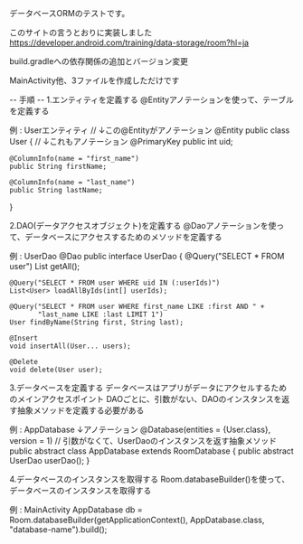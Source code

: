 データベースORMのテストです。

このサイトの言うとおりに実装しました
https://developer.android.com/training/data-storage/room?hl=ja

build.gradleへの依存関係の追加とバージョン変更

MainActivity他、3ファイルを作成しただけです

-- 手順 --
1.エンティティを定義する
@Entityアノテーションを使って、テーブルを定義する

例 : Userエンティティ
// ↓この@Entityがアノテーション
@Entity
public class User {
    // ↓これもアノテーション
    @PrimaryKey
    public int uid;

    @ColumnInfo(name = "first_name")
    public String firstName;

    @ColumnInfo(name = "last_name")
    public String lastName;
}

2.DAO(データアクセスオブジェクト)を定義する
@Daoアノテーションを使って、データベースにアクセスするためのメソッドを定義する

例 : UserDao
@Dao
public interface UserDao {
    @Query("SELECT * FROM user")
    List<User> getAll();

    @Query("SELECT * FROM user WHERE uid IN (:userIds)")
    List<User> loadAllByIds(int[] userIds);

    @Query("SELECT * FROM user WHERE first_name LIKE :first AND " +
           "last_name LIKE :last LIMIT 1")
    User findByName(String first, String last);

    @Insert
    void insertAll(User... users);

    @Delete
    void delete(User user);


3.データベースを定義する
データベースはアプリがデータにアクセルするためのメインアクセスポイント
DAOごとに、引数がない、DAOのインスタンスを返す抽象メソッドを定義する必要がある

例 : AppDatabase
↓アノテーション
@Database(entities = {User.class}, version = 1)
// 引数がなくて、UserDaoのインスタンスを返す抽象メソッド
public abstract class AppDatabase extends RoomDatabase {
    public abstract UserDao userDao();
}

4.データベースのインスタンスを取得する
Room.databaseBuilder()を使って、データベースのインスタンスを取得する

例 : MainActivity
AppDatabase db = Room.databaseBuilder(getApplicationContext(),
        AppDatabase.class, "database-name").build();
